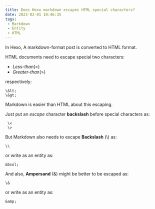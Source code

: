 ```yaml
---
title: Does Hexo markdown escapes HTML special characters?
date: 2023-02-01 10:46:35
tags:
 - Markdown
 - Entity
 - HTML
---
```


In Hexo, A markdown-format post is converted to HTML format.

HTML documents need to escape special two characters:
- _Less-than_(\<) 
- _Greater-than_(\>)

respectively:
```
\&lt;
\&gt;
```

Markdown is easier than HTML about this escaping.

Just put an _escape_ character **backslash** before special characters as:
```
 \<
 \>
```

But Markdown also needs to escape **Backslash** (\\) as:

`\\`

or write as an entity as:

`&bsol;`

And also, **Ampersand** (&) might be better to be escaped as:

`\&`

or write as an entity as:

`&amp;`

